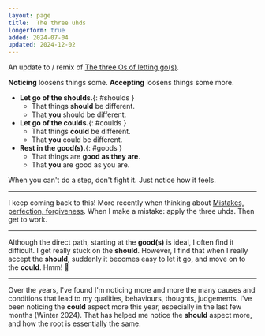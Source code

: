 ```yaml
---
layout: page
title:  The three uhds
longerform: true
added: 2024-07-04
updated: 2024-12-02
---
```


An update to / remix of [The three Os of letting go(s)](/thinking/the-three-os-of-letting-go-s/).

**Noticing** loosens things some. **Accepting** loosens things some more.

- **Let go of the shoulds.**{: #shoulds }
    - That things **should** be different.
    - That **you** should be different.
- **Let go of the coulds.**{: #coulds }
    - That things **could** be different.
    - That **you** could be different.
- **Rest in the good(s).**{: #goods }
    - That things are **good as they are**.
    - That **you** are good as you are.

When you can't do a step, don't fight it. Just notice how it feels.

---

I keep coming back to this! More recently when thinking about [Mistakes, perfection, forgiveness](/thinking/mistakes-perfection-forgiveness/). When I make a mistake: apply the three uhds. Then get to work.

---

Although the direct path, starting at the **good(s)** is ideal, I often find it difficult. I get really stuck on the **should**. However, I find that when I really accept the **should**, suddenly it becomes easy to let it go, and move on to the **could**. Hmm! 🤔

---

Over the years, I've found I'm noticing more and more the many causes and conditions that lead to my qualities, behaviours, thoughts, judgements. I've been noticing the **could** aspect more this year, especially in the last few months (Winter 2024). That has helped me notice the **should** aspect more, and how the root is essentially the same.
